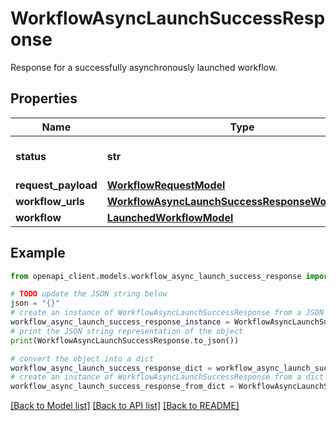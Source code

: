 # WorkflowAsyncLaunchSuccessResponse

Response for a successfully asynchronously launched workflow.

## Properties

Name | Type | Description | Notes
------------ | ------------- | ------------- | -------------
**status** | **str** |  | [readonly] [default to 'success']
**request_payload** | [**WorkflowRequestModel**](WorkflowRequestModel.md) |  | 
**workflow_urls** | [**WorkflowAsyncLaunchSuccessResponseWorkflowUrls**](WorkflowAsyncLaunchSuccessResponseWorkflowUrls.md) |  | 
**workflow** | [**LaunchedWorkflowModel**](LaunchedWorkflowModel.md) |  | 

## Example

```python
from openapi_client.models.workflow_async_launch_success_response import WorkflowAsyncLaunchSuccessResponse

# TODO update the JSON string below
json = "{}"
# create an instance of WorkflowAsyncLaunchSuccessResponse from a JSON string
workflow_async_launch_success_response_instance = WorkflowAsyncLaunchSuccessResponse.from_json(json)
# print the JSON string representation of the object
print(WorkflowAsyncLaunchSuccessResponse.to_json())

# convert the object into a dict
workflow_async_launch_success_response_dict = workflow_async_launch_success_response_instance.to_dict()
# create an instance of WorkflowAsyncLaunchSuccessResponse from a dict
workflow_async_launch_success_response_from_dict = WorkflowAsyncLaunchSuccessResponse.from_dict(workflow_async_launch_success_response_dict)
```
[[Back to Model list]](../README.md#documentation-for-models) [[Back to API list]](../README.md#documentation-for-api-endpoints) [[Back to README]](../README.md)


